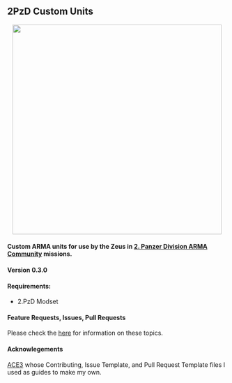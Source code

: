 ## 2PzD Custom Units

<p align="center">
    <img src="https://c2.staticflickr.com/6/5524/30201576222_3b9546362d_o.png" width="480">
</p>

#### Custom ARMA units for use by the Zeus in [2. Panzer Division ARMA Community](https://2pzd.net/) missions.

#### Version 0.3.0

#### Requirements:
* 2.PzD Modset

#### Feature Requests, Issues, Pull Requests
Please check the [here](https://github.com/Drofseh/2PzD_Custom_Units/blob/master/.github/CONTRIBUTING.md) for information on these topics.

#### Acknowlegements
[ACE3](https://github.com/acemod/ACE3) whose Contributing, Issue Template, and Pull Request Template files I used as guides to make my own.
